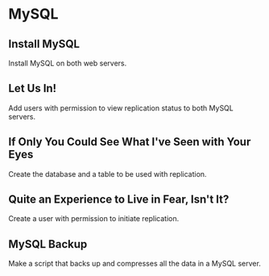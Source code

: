 # MySQL

## Install MySQL
Install MySQL on both web servers.

## Let Us In!
Add users with permission to view replication status to both MySQL servers.

## If Only You Could See What I've Seen with Your Eyes
Create the database and a table to be used with replication.

## Quite an Experience to Live in Fear, Isn't It?
Create a user with permission to initiate replication.

## MySQL Backup
Make a script that backs up and compresses all the data in a MySQL server.
